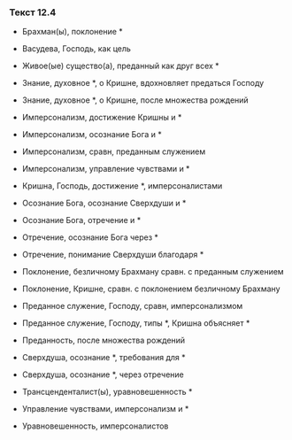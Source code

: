 ### Текст 12.4

- Брахман(ы), поклонение *

- Васудева, Господь, как цель

- Живое(ые) существо(а), преданный как друг всех *

- Знание, духовное *, о Кришне, вдохновляет предаться Господу

- Знание, духовное *, о Кришне, после множества рождений

- Имперсонализм, достижение Кришны и *

- Имперсонализм, осознание Бога и *

- Имперсонализм, сравн, преданным служением

- Имперсонализм, управление чувствами и *

- Кришна, Господь, достижение *, имперсоналистами

- Осознание Бога, осознание Сверхдуши и *

- Осознание Бога, отречение и *

- Отречение, осознание Бога через *

- Отречение, понимание Сверхдуши благодаря *

- Поклонение, безличному Брахману сравн. с преданным служением

- Поклонение, Кришне, сравн. с поклонением безличному Брахману

- Преданное служение, Господу, сравн, имперсонализмом

- Преданное служение, Господу, типы *, Кришна объясняет *

- Преданность, после множества рождений

- Сверхдуша, осознание *, требования для *

- Сверхдуша, осознание *, через отречение

- Трансценденталист(ы), уравновешенность *

- Управление чувствами, имперсонализм и *

- Уравновешенность, имперсоналистов
	
